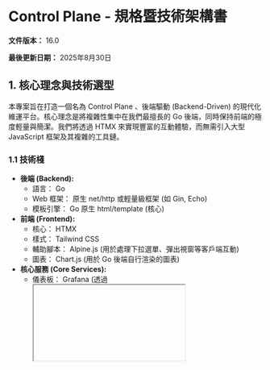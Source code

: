 # Control Plane - 規格暨技術架構書

**文件版本：** 16.0

**最後更新日期：** 2025年8月30日

## **1. 核心理念與技術選型**

本專案旨在打造一個名為 Control Plane 、後端驅動 (Backend-Driven) 的現代化維運平台。核心理念是將複雜性集中在我們最擅長的 Go 後端，同時保持前端的極度輕量與簡潔。我們將透過 HTMX 來實現豐富的互動體驗，而無需引入大型 JavaScript 框架及其複雜的工具鏈。

### **1.1 技術棧**

* **後端 (Backend):**  
  * 語言： Go  
  * Web 框架： 原生 net/http 或輕量級框架 (如 Gin, Echo)  
  * 模板引擎： Go 原生 html/template (核心)  
* **前端 (Frontend):**  
  * 核心： HTMX  
  * 樣式： Tailwind CSS  
  * 輔助腳本： Alpine.js (用於處理下拉選單、彈出視窗等客戶端互動)  
  * 圖表： Chart.js (用於 Go 後端自行渲染的圖表)  
* **核心服務 (Core Services):**  
  * 儀表板： Grafana (透過 <iframe> 嵌入)  
  * 身份驗證： Keycloak (實現 SSO)  
  * 監控引擎 (Monitoring Engine):  
    * 數據採集 (SNMP): vmagent + snmp_exporter  
    * 時序資料庫: VictoriaMetrics  
    * 告警引擎: Grafana Alerting  
  * 應用程式資料庫： PostgreSQL  
  * AI 輔助： Google Gemini API

### **1.2 非功能性需求 (Non-Functional Requirements)**

* **響應式設計 (RWD):** 平台介面必須完全響應式，確保在桌面、平板與行動裝置上皆有良好的瀏覽與操作體驗。  
* **使用者體驗 (UX):**  
  * **視覺風格:** 整體需遵循 web.html 原型所定義的現代化 UI 風格，包含專業的配色、清晰的字體、圓角卡片與陰影。  
  * **佈局:** 側邊選單 (Sidebar) 必須為全螢幕高度，確保在長頁面下佈局依然完整。  
  * **互動回饋:** 所有的互動元件（按鈕、連結、表單）都應提供清晰的視覺回饋（如 Hover 效果、Focus 狀態）。  
  * **過渡動畫:** 頁面片段的載入與切換、彈出視窗的顯示與隱藏，都應加入流暢、不突兀的過渡動畫，以提升操作的細膩度。

## **2. 系統架構與權限模型**

### **2.1 核心實體與資料關聯**

本平台圍繞以下核心實體建構，它們之間的關聯構成了權限與管理的核心邏輯：

* **設備 (Device):** 最小的監控單元。可歸屬於多個「設備群組」。  
* **設備群組 (Device Group):** 由一或多個「設備」組成的邏輯集合。  
* **人員 (Personnel):** 系統的使用者。  
* **團隊 (Team):** 由一或多個「人員」組成的集合。權限是賦予給「團隊」的。  
* **告警規則 (Alert Rule):** 針對特定「設備群組」的監控條件設定，可選擇性關聯一條「自動化腳本」。  
* **告警事件 (Alert Event / Incident):** 當「告警規則」被觸發時所產生的具體事件。  
* **維護時段 (Maintenance):** 用於在特定時間內抑制告警的排程。  
* **腳本庫 (Script Repository):** 儲存用於「自動化響應」的腳本（如 Shell Script, Ansible Playbook）。  
* **執行日誌 (Execution Log):** 記錄每一次自動化腳本的執行情況。

**核心權限邏輯：** 一位 **人員** 屬於某個 **團隊**，該 **團隊** 被授予查看特定 **設備群組** 的權限。因此，該人員登入後，只能看到其被授權的設備群組及其中的 **設備** 所產生的相關告警。

### **2.2 權限模型與認證流程**

採用標準的 OIDC (OpenID Connect) Authorization Code Flow 進行使用者認證，並以 Keycloak 作為權限管理的唯一真實來源 (Single Source of Truth)。

* **角色定義:**  
  * **超級管理員 (Super Admin):** 擁抱系統最高權限。  
  * **團隊管理員 (Team Manager):** 負責管理其團隊的日常運作。  
  * **一般使用者 (Team Member):** 平台的終端使用者，專注於監控與處理告警。  
* **認證流程:**  
  1. 使用者首次訪問平台，被重新導向至 Keycloak 登入頁面。  
  2. 登入成功後，Keycloak 將使用者帶回應用程式，並附帶一個授權碼。  
  3. Go 後端用授權碼向 Keycloak 交換 JWT (Access Token & ID Token)。  
  4. Go 後端驗證 JWT，並為使用者建立一個伺服器端 Session，完成登入。

## **3. UI/UX 結構與功能規格**

### **3.1 核心佈局與通用元件**

* **頁首 (Header):** 固定於頁面頂部，顯示頁面標題、通知鈴鐺、使用者選單及語系切換器。  
* **側邊欄 (Sidebar):** 固定於左側，全螢幕高度，作為主導覽，當前頁面需有高亮樣式。  
* **資料表格 (Data Tables):** 支援搜尋、分頁，並使用狀態指示燈與標籤提升資訊易讀性。  
* **彈出視窗 (Modal):** 用於新增/編輯的表單視窗，以及用於危險操作的確認對話框。

### **3.2 使用者情境與特定頁面規格**

#### **3.2.1 設備管理 (Device Management)**

* **目標:** 提供對所有監控設備的集中管理與批次操作能力。  
* **批次操作功能:**  
  * **表格增強:** 資料表格的每一行前方提供一個 **複選框 (Checkbox)**，表頭處提供「全選/取消全選」功能。  
  * **動態操作欄:** 當使用者勾選任一設備後，表格頂部會動態出現一個「批次操作欄」，顯示已選取的項目數量，並提供以下按鈕：  
    * **批次刪除:** 點擊後彈出確認視窗，顯示將要刪除的設備數量。  
    * **批次加入群組:** 點擊後彈出視窗，讓使用者選擇要將這些設備加入哪一個或多個「設備群組」。  
    * **批次移出群組:** 類似「加入」，但用於移除。

#### **3.2.2 告警規則 (Alert Rules)**

* **目標:** 讓管理者能定義觸發告警的條件，並可選擇性地綁定自動化修復動作。  
* **自動化響應整合:**  
  * 在「新增/編輯告警規則」的彈出視窗中，增加一個 **「自動化響應」** 的選填區塊。  
  * 此區塊包含：  
    * 一個下拉選單，可從「腳本庫」中選擇一個預先定義好的腳本。  
    * 當選擇腳本後，會動態顯示一組輸入框，用於將告警事件的標籤 (Labels) 映射為腳本的參數（例如：將告警中的 instance IP 位址，傳遞給腳本的 -H 參數）。

#### **3.2.3 自動化 (Automation)**

* **目標:** 建立一個事件驅動的自動化引擎，讓系統在偵測到特定告警時，能自動執行預設的腳本，實現秒級的故障響應。  
* **頁面結構:** 此頁面包含兩個子頁籤：  
  * **腳本庫:** 提供介面讓管理者可以上傳、編輯、刪除自動化腳本（如 Shell Script, Ansible Playbook），並定義腳本需要的輸入參數。  
  * **執行日誌:** 顯示所有自動化腳本的歷史執行紀錄，包含觸發事件、執行時間、狀態與結果，方便追蹤與除錯。

#### **3.2.4 容量規劃 (Capacity Planning)**

* **目標:** 從被動的告警響應，轉向主動的資源規劃。透過分析歷史數據，預測未來資源的消耗趨勢，提前發現潛在的容量瓶頸。  
* **頁面功能:**  
  * **輸入:** 頁面頂部提供下拉選單，讓使用者選擇一個「設備群組」與一個關鍵效能指標（如 平均 CPU 使用率、總磁碟空間使用率）。  
  * **輸出:** 選擇完畢並執行分析後，頁面會顯示以下結果：  
    * **關鍵預測指標:** 以卡片形式呈現，例如：「預計將在 **45 天後** 達到 80% 警戒線」、「平均每月增長率： **5.2%**」。  
    * **趨勢圖:** 一張由 Chart.js 繪製的圖表，同時包含過去的歷史數據趨勢線與基於演算法預測的未來趨勢線。

## **4. 整合流程與資料流**

### **4.1 端到端告警資料流 (含自動化)**

1. **管理與定義:** 管理者在 UI 上建立告警規則，並可選擇關聯一個「自動化腳本」。  
2. **規則同步:** Go 後端將規則同步到 Grafana Alerting。  
3. **數據採集與儲存:** vmagent + snmp_exporter 採集數據，寫入 VictoriaMetrics。  
4. **告警評估與觸發:** Grafana 評估數據，觸發告警，並透過 Webhook 將事件發送到 Go 後端。  
5. **自動化判斷與執行:** Go 後端收到 Webhook，判斷此告警是否關聯了自動化腳本。  
   * **若有關聯:** 將一個包含「腳本 ID」和「參數」的任務發送到 **工作流引擎**。引擎執行腳本，並將結果寫入 **執行日誌**。同時，向維運人員發送的通知會註明「已嘗試自動修復」。  
   * **若無關聯:** 僅發送標準通知。  
6. **閉環完成:** 維運人員在平台內進行 Ack、指派、解決等操作，所有紀錄存回 PostgreSQL。

### **4.2 UI 資料請求流 (HTMX)**

1. **使用者互動:** 使用者點擊一個帶有 hx-get 或 hx-post 屬性的元素。  
2. **HTMX 請求:** HTMX 發送一個攜帶 Session Cookie 的 AJAX 請求到 Go 後端。  
3. **後端處理:** Go 後端的中介軟體驗證 Session，並執行業務邏輯。  
4. **模板渲染:** 處理函式將數據傳遞給一個 **只包含需要更新的 HTML 片段** 的模板進行渲染。  
5. **前端更新:** HTMX 接收到 HTML 片段後，將其無縫地置入當前頁面的指定位置，完成 UI 的局部更新。

## **5. 審查結論與未來展望**

### **5.1 邏輯完整性評估**

當前設計已形成一個 **完整且邏輯嚴謹的閉環**。從系統初始化設定、多角色權限管理，到日常的事件處理、批次管理、自動化響應與容量規劃，核心的操作流程 **無明顯斷層或瑕疵**。

### **5.2 未來展望**

* **【擴展】資產管理與 CMDB 整合：** 將「設備管理」擴展為一個輕量級的資產管理系統，記錄更多設備資訊（如：型號、序號、保固狀態）。  
* **【擴展】On-Call 排班與升級策略：** 新增「排班管理」功能，並在告警規則中設定更進階的通知升級策略（例如：若告警在 15 分鐘內未被確認，則自動通知主管）。  
* **【擴展】根因分析** (RCA) **知識庫：** 在「事件詳情」中，增加一個「寫入知識庫」的按鈕，允許維運人員將處理過程與解決